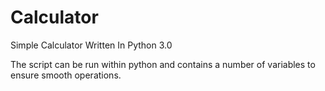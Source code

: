 # Calculator
Simple Calculator Written In Python 3.0

The script can be run within python and contains a number of variables to ensure smooth operations.
